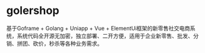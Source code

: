 # golershop
基于Goframe + Golang + Uniapp + Vue + ElementUi框架的新零售社交电商系统，系统代码全开源无加密，独立部署、二开方便，适用于企业新零售、批发、分销、拼团、砍价，秒杀等各种业务需求。
